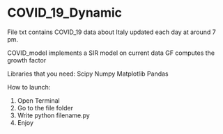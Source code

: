 # COVID_19_Dynamic

File txt contains COVID_19 data about Italy updated each day at around 7 pm.

COVID_model implements a SIR model on current data
GF computes the growth factor



Libraries that you need:
Scipy
Numpy
Matplotlib
Pandas

How to launch:
1. Open Terminal
2. Go to the file folder
3. Write python filename.py
4. Enjoy
